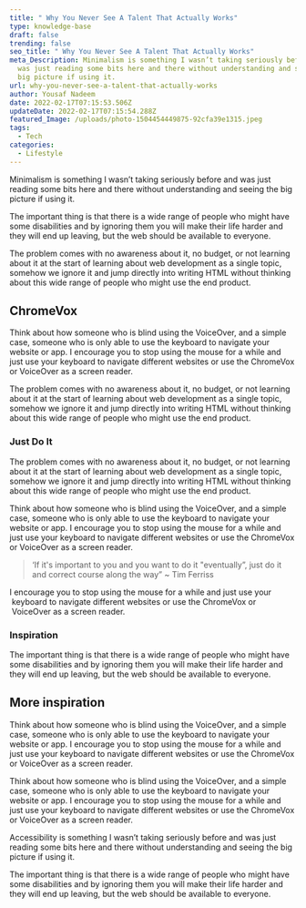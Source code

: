 ```yaml
---
title: " Why You Never See A Talent That Actually Works"
type: knowledge-base
draft: false
trending: false
seo_title: " Why You Never See A Talent That Actually Works"
meta_Description: Minimalism is something I wasn’t taking seriously before and
  was just reading some bits here and there without understanding and seeing the
  big picture if using it.
url: why-you-never-see-a-talent-that-actually-works
author: Yousaf Nadeem
date: 2022-02-17T07:15:53.506Z
updateDate: 2022-02-17T07:15:54.288Z
featured_Image: /uploads/photo-1504454449875-92cfa39e1315.jpeg
tags:
  - Tech
categories:
  - Lifestyle
---
```

Minimalism is something I wasn’t taking seriously before and was just reading some bits here and there without understanding and seeing the big picture if using it.

The important thing is that there is a wide range of people who might have some disabilities and by ignoring them you will make their life harder and they will end up leaving, but the web should be available to everyone.

The problem comes with no awareness about it, no budget, or not learning about it at the start of learning about web development as a single topic, somehow we ignore it and jump directly into writing HTML without thinking about this wide range of people who might use the end product.

## ChromeVox

Think about how someone who is blind using the VoiceOver, and a simple case, someone who is only able to use the keyboard to navigate your website or app. I encourage you to stop using the mouse for a while and just use your keyboard to navigate different websites or use the ChromeVox or VoiceOver as a screen reader.

The problem comes with no awareness about it, no budget, or not learning about it at the start of learning about web development as a single topic, somehow we ignore it and jump directly into writing HTML without thinking about this wide range of people who might use the end product.

### Just Do It

The problem comes with no awareness about it, no budget, or not learning about it at the start of learning about web development as a single topic, somehow we ignore it and jump directly into writing HTML without thinking about this wide range of people who might use the end product.

Think about how someone who is blind using the VoiceOver, and a simple case, someone who is only able to use the keyboard to navigate your website or app. I encourage you to stop using the mouse for a while and just use your keyboard to navigate different websites or use the ChromeVox or VoiceOver as a screen reader.

> ‘If it's important to you and you want to do it "eventually”, just do it and correct course along the way” ~ Tim Ferriss

I encourage you to stop using the mouse for a while and just use your  keyboard to navigate different websites or use the ChromeVox or  VoiceOver as a screen reader.

### **Inspiration**

The important thing is that there is a wide range of people who might have some disabilities and by ignoring them you will make their life harder and they will end up leaving, but the web should be available to everyone.

## **More inspiration**

Think about how someone who is blind using the VoiceOver, and a simple case, someone who is only able to use the keyboard to navigate your website or app. I encourage you to stop using the mouse for a while and just use your keyboard to navigate different websites or use the ChromeVox or VoiceOver as a screen reader.

Think about how someone who is blind using the VoiceOver, and a simple case, someone who is only able to use the keyboard to navigate your website or app. I encourage you to stop using the mouse for a while and just use your keyboard to navigate different websites or use the ChromeVox or VoiceOver as a screen reader.

Accessibility is something I wasn’t taking seriously before and was just reading some bits here and there without understanding and seeing the big picture if using it.

The important thing is that there is a wide range of people who might have some disabilities and by ignoring them you will make their life harder and they will end up leaving, but the web should be available to everyone.
